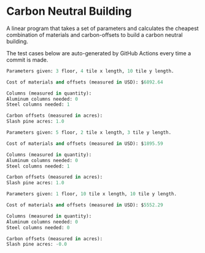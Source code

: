 # Carbon Neutral Building
A linear program that takes a set of parameters and calculates the cheapest combination of materials and carbon-offsets to build a carbon neutral building.

The test cases below are auto-generated by GitHub Actions every time a commit is made.
<!-- TEST CASE 1 -->
```python
Parameters given: 3 floor, 4 tile x length, 10 tile y length.

Cost of materials and offsets (measured in USD): $6892.64

Columns (measured in quantity):
Aluminum columns needed: 0
Steel columns needed: 1

Carbon offsets (measured in acres):
Slash pine acres: 1.0
```
<!-- END TEST CASE -->

<!-- TEST CASE 2 -->
```python
Parameters given: 5 floor, 2 tile x length, 3 tile y length.

Cost of materials and offsets (measured in USD): $1895.59

Columns (measured in quantity):
Aluminum columns needed: 0
Steel columns needed: 1

Carbon offsets (measured in acres):
Slash pine acres: 1.0
```
<!-- END TEST CASE -->

<!-- TEST CASE 3 -->
```python
Parameters given: 1 floor, 10 tile x length, 10 tile y length.

Cost of materials and offsets (measured in USD): $5552.29

Columns (measured in quantity):
Aluminum columns needed: 0
Steel columns needed: 0

Carbon offsets (measured in acres):
Slash pine acres: -0.0
```
<!-- END TEST CASE -->